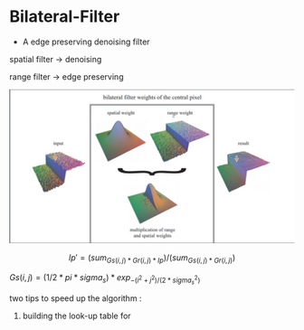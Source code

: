 # Bilateral-Filter

* A edge preserving denoising filter


spatial filter -> denoising

range filter -> edge preserving

![image](https://github.com/a85009546/Bilateral-Filter/blob/main/bilateral_work.png)

$$Ip' = (sum_{Gs(i, j) * Gr(i, j) * Ip}) / (sum_{Gs(i, j) * Gr(i, j)})$$

$Gs(i, j) = (1 / 2*pi*sigma_s) * exp_{- (i^{2} + j^{2}) / (2*sigma_s^{2})}$

two tips to speed up the algorithm : 
1. building the look-up table for 

